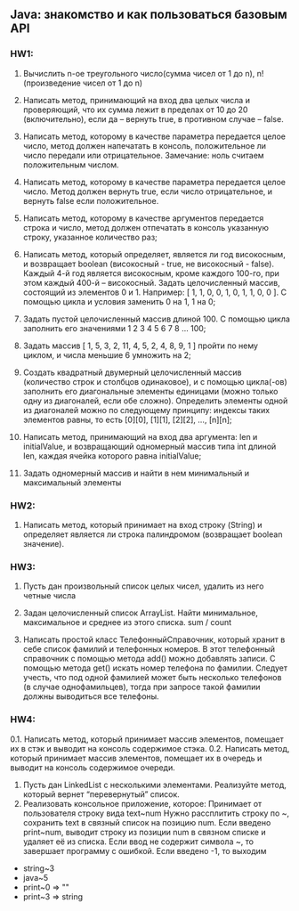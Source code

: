 ## Java: знакомство и как пользоваться базовым API
### HW1:
1. Вычислить n-ое треугольного число(сумма чисел от 1 до n), n! (произведение чисел от 1 до n)

2. Написать метод, принимающий на вход два целых числа и проверяющий, что их сумма лежит в пределах от 10 до 20 (включительно), если да – вернуть true, в противном случае – false.

3. Написать метод, которому в качестве параметра передается целое число, метод должен напечатать в консоль, положительное ли число передали или отрицательное. Замечание: ноль считаем положительным числом.

4. Написать метод, которому в качестве параметра передается целое число. Метод должен вернуть true, если число отрицательное, и вернуть false если положительное.

5. Написать метод, которому в качестве аргументов передается строка и число, метод должен отпечатать в консоль указанную строку, указанное количество раз;

6. Написать метод, который определяет, является ли год високосным, и возвращает boolean (високосный - true, не високосный - false). Каждый 4-й год является високосным, кроме каждого 100-го, при этом каждый 400-й – високосный.
Задать целочисленный массив, состоящий из элементов 0 и 1. Например: [ 1, 1, 0, 0, 1, 0, 1, 1, 0, 0 ]. С помощью цикла и условия заменить 0 на 1, 1 на 0;

7. Задать пустой целочисленный массив длиной 100. С помощью цикла заполнить его значениями 1 2 3 4 5 6 7 8 … 100;

8. Задать массив [ 1, 5, 3, 2, 11, 4, 5, 2, 4, 8, 9, 1 ] пройти по нему циклом, и числа меньшие 6 умножить на 2;

9. Создать квадратный двумерный целочисленный массив (количество строк и столбцов одинаковое), и с помощью цикла(-ов) заполнить его диагональные элементы единицами (можно только одну из диагоналей, если обе сложно). Определить элементы одной из диагоналей можно по следующему принципу: индексы таких элементов равны, то есть [0][0], [1][1], [2][2], …, [n][n];

10. Написать метод, принимающий на вход два аргумента: len и initialValue, и возвращающий одномерный массив типа int длиной len, каждая ячейка которого равна initialValue;

11. Задать одномерный массив и найти в нем минимальный и максимальный элементы

### HW2:

1. Написать метод, который принимает на вход строку (String) и определяет является ли строка палиндромом (возвращает boolean значение).

### HW3:

1. Пусть дан произвольный список целых чисел, удалить из него четные числа

2. Задан целочисленный список ArrayList. Найти минимальное, максимальное и среднее из этого списка. sum / count

3. Написать простой класс ТелефонныйСправочник, который хранит в себе список фамилий и телефонных номеров. В этот телефонный справочник с помощью метода add() можно добавлять записи. С помощью метода get() искать номер телефона по фамилии. Следует учесть, что под одной фамилией может быть несколько телефонов (в случае однофамильцев), тогда при запросе такой фамилии должны выводиться все телефоны.

### HW4:
0.1. Написать метод, который принимает массив элементов, помещает их в стэк и выводит на консоль содержимое стэка.
0.2. Написать метод, который принимает массив элементов, помещает их в очередь и выводит на консоль содержимое очереди.
1. Пусть дан LinkedList с несколькими элементами. Реализуйте метод, который вернет “перевернутый” список.
2. Реализовать консольное приложение, которое:
Принимает от пользователя строку вида text~num
Нужно рассплитить строку по ~, сохранить text в связный список на позицию num.
Если введено print~num, выводит строку из позиции num в связном списке и удаляет её из списка.
Если ввод не содержит символа ~, то завершает программу с ошибкой.
Если введено -1, то выходим
 * string~3
 * java~5
 * print~0 => ""
 * print~3 => string